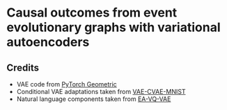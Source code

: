 # Causal outcomes from event evolutionary graphs with variational autoencoders


## Credits

* VAE code from [PyTorch Geometric](https://github.com/pyg-team/pytorch_geometric)
* Conditional VAE adaptations taken from [VAE-CVAE-MNIST](https://github.com/timbmg/VAE-CVAE-MNIST)
* Natural language components taken from [EA-VQ-VAE](https://github.com/microsoft/EA-VQ-VAE)
